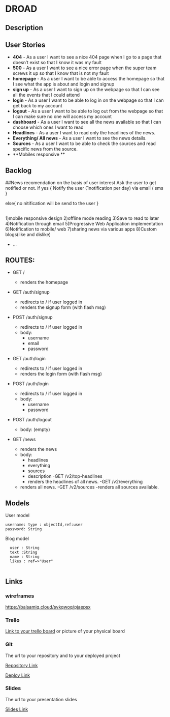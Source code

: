 # DROAD

## Description


 
## User Stories

- **404** - As a user I want to see a nice 404 page when I go to a page that doesn’t exist so that I know it was my fault 
- **500** - As a user I want to see a nice error page when the super team screws it up so that I know that is not my fault
- **homepage** - As a user I want to be able to access the homepage so that I see what the app is about and login and signup
- **sign up** - As a user I want to sign up on the webpage so that I can see all the events that I could attend
- **login** - As a user I want to be able to log in on the webpage so that I can get back to my account
- **logout** - As a user I want to be able to log out from the webpage so that I can make sure no one will access my account
- **dashboard** - As a user I want to see all the news available so that I can choose which ones I want to read
- **Headlines** - As a user I want to read only the headlines of the news.
- **Everything/ All news** - As a user I want to see the news details.
- **Sources** - As a user I want to be able to check the sources and read specific news from the source.
- **Mobiles responsive ** 

## Backlog

##News recomendation 
on the basis of user interest
Ask the user to get notified or not.
if yes
{
Notify the user (1notification per day) via email / sms
}

else{
no nitification will be send to the user
}
##
1)mobile responsive design
2)offline mode reading 
3)Save to read to later
4)Notification through email
5)Progressive Web Application implementation
6)Notification to mobile/ web
7)sharing news via various apps
8)Custom blogs(like and dislike)
- ...


## ROUTES:

- GET / 
  - renders the homepage
- GET /auth/signup
  - redirects to / if user logged in
  - renders the signup form (with flash msg)
- POST /auth/signup
  - redirects to / if user logged in
  - body:
    - username
    - email
    - password
- GET /auth/login
  - redirects to / if user logged in
  - renders the login form (with flash msg)
- POST /auth/login
  - redirects to / if user logged in
  - body:
    - username
    - password
- POST /auth/logout
  - body: (empty)

- GET /news
  - renders the news
  - body: 
    - headlines
    - everything
    - sources
    - description
  -GET /v2/top-headlines
    - renders the headlines of all news.
  -GET /v2/everything
   - renders all news.
   -GET /v2/sources
    -renders all sources available.




## Models

User model
 
```
username: type : objectId,ref:user
password: String
```
Blog model

```
  user : String
  text :String
  name : String
  likes : ref=>"User"
  
```


## Links
### wireframes

https://balsamiq.cloud/svkqwoq/pjaepsx

### Trello

[Link to your trello board](https://trello.com/b/egyihsQe/droad) or picture of your physical board

### Git

The url to your repository and to your deployed project

[Repository Link](https://github.com/14imran/droad)

[Deploy Link](http://heroku.com)

### Slides

The url to your presentation slides

[Slides Link](http://slides.com)

